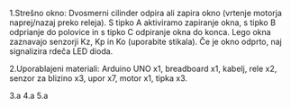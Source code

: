 1.Strešno okno: Dvosmerni cilinder odpira ali zapira okno (vrtenje motorja naprej/nazaj preko releja). S tipko A aktiviramo zapiranje okna, s tipko B odprianje do polovice in s tipko C odpiranje okna do konca. Lego okna zaznavajo senzorji Kz, Kp in Ko (uporabite stikala). Če je okno odprto, naj signalizira rdeča LED dioda. 

2.Uporablajeni materiali:
Arduino UNO x1,
breadboard x1,
kabelj,
rele x2,
senzor za blizino x3,
upor x7,
motor x1,
tipka x3.


3.a
4.a
5.a
